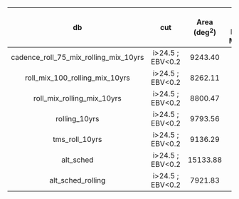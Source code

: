 | db | cut | Area (deg$^2$) | 5$\sigma$ $i$-band Depth: Median | 5$\sigma$ $i$-band Depth: Std |
|:--:|:---:|:--------------:|:-------------------------------:|:------------------------------:|
| cadence_roll_75_mix_rolling_mix_10yrs | i>24.5 ; EBV<0.2 | 9243.40 | 25.20 | 0.28 |
| roll_mix_100_rolling_mix_10yrs | i>24.5 ; EBV<0.2 | 8262.11 | 25.27 | 0.23 |
| roll_mix_rolling_mix_10yrs | i>24.5 ; EBV<0.2 | 8800.47 | 25.25 | 0.27 |
| rolling_10yrs | i>24.5 ; EBV<0.2 | 9793.56 | 25.25 | 0.32 |
| tms_roll_10yrs | i>24.5 ; EBV<0.2 | 9136.29 | 25.19 | 0.29 |
| alt_sched | i>24.5 ; EBV<0.2 | 15133.88 | 25.02 | 0.19 |
| alt_sched_rolling | i>24.5 ; EBV<0.2 | 7921.83 | 25.38 | 0.21 |